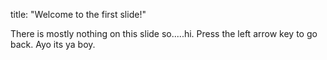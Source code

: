 title: "Welcome to the first slide!"

There is mostly nothing on this slide so.....hi.
Press the left arrow key to go back.
Ayo its ya boy.
